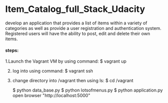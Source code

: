 # Item_Catalog_full_Stack_Udacity
develop an application that provides a list of items within a variety of categories as well as provide a user registration and authentication system. Registered users will have the ability to post, edit and delete their own items.

#### steps:
1.Launch the Vagrant VM by using command:
    $ vagrant up

2. log into using command:
    $ vagrant ssh 

3.  change directory into /vagrant then using ls:
    $ cd /vagrant
    
   
    $ python data_base.py
    $ python lotsofmenus.py
    $ python application.py
  open browser "http://localhost:5000"
  
  

